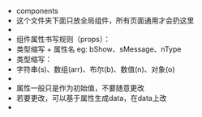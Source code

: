 + components
+ 这个文件夹下面只放全局组件，所有页面通用才会扔这里
+ 
+ 组件属性书写规则（props）：
+ 类型缩写 + 属性名 eg: bShow、sMessage、nType
+ 类型缩写：
+ 字符串(s)、数组(arr)、布尔(b)、数值(n)、对象(o)
+ 
+ 属性一般只是作为初始值，不要随意更改
+ 若要更改，可以基于属性生成data，在data上改 
+ 